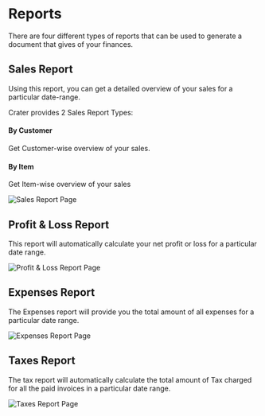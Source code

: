 # Reports

There are four different types of reports that can be used to generate a document that gives of your finances.

## Sales Report

Using this report, you can get a detailed overview of your sales for a particular date-range.

Crater provides 2 Sales Report Types:

#### By Customer

Get Customer-wise overview of your sales.

#### By Item

Get Item-wise overview of your sales

![Sales Report Page](/images/sales-reports.png)

## Profit & Loss Report

This report will automatically calculate your net profit or loss for a particular date range.

![Profit & Loss Report Page](/images/profit-loss-report.png)

## Expenses Report

The Expenses report will provide you the total amount of all expenses for a particular date range.

![Expenses Report Page](/images/expense-report.png)

## Taxes Report

The tax report will automatically calculate the total amount of Tax charged for all the paid invoices in a particular date range.

![Taxes Report Page](/images/tax-report.png)

